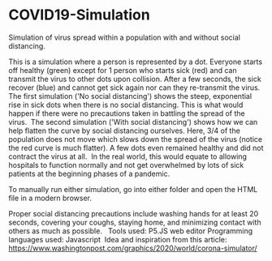 # COVID19-Simulation
Simulation of virus spread within a population with and without social distancing.


This is a simulation where a person is represented by a dot. Everyone starts off healthy (green) except for 1 person who starts sick (red) and can transmit the virus to other dots upon collision. After a few seconds, the sick recover (blue) and cannot get sick again nor can they re-transmit the virus.⁣
⁣
The first simulation ('No social distancing') shows the steep, exponential rise in sick dots when there is no social distancing. This is what would happen if there were no precautions taken in battling the spread of the virus.⁣
⁣
The second simulation ('With social distancing') shows how we can help flatten the curve by social distancing ourselves. Here, 3/4 of the population does not move which slows down the spread of the virus (notice the red curve is much flatter). A few dots even remained healthy and did not contract the virus at all.
⁣
In the real world, this would equate to allowing hospitals to function normally and not get overwhelmed by lots of sick patients at the beginning phases of a pandemic.⁣

To manually run either simulation, go into either folder and open the HTML file in a modern browser.
⁣

Proper social distancing precautions include washing hands for at least 20 seconds, covering your coughs, staying home, and minimizing contact with others as much as possible.
⁣
⁣
Tools used: P5.JS web editor⁣
Programming languages used: Javascript
⁣
Idea and inspiration from this article: https://www.washingtonpost.com/graphics/2020/world/corona-simulator/
